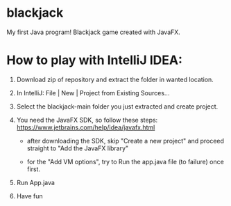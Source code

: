 # blackjack
My first Java program! Blackjack game created with JavaFX.

# How to play with IntelliJ IDEA:

  1. Download zip of repository and extract the folder in wanted location.
  
  2. In IntelliJ: File | New | Project from Existing Sources...
  
  3. Select the blackjack-main folder you just extracted and create project.
  
  4. You need the JavaFX SDK, so follow these steps: https://www.jetbrains.com/help/idea/javafx.html
  
        - after downloading the SDK, skip "Create a new project" and proceed straight to "Add the JavaFX library" 
       
        - for the "Add VM options", try to Run the app.java file (to failure) once first.
  
  5. Run App.java
  
  6. Have fun
